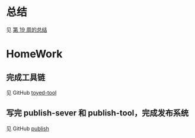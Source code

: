 # 总结
见 [第 19 周的总结](https://github.com/wendraw/Frontend-01-Template/blob/master/week19/NOTE.md)

# HomeWork

## 完成工具链
见 GitHub [toyed-tool](https://github.com/wendraw/Frontend-01-Template/blob/master/week19/toyed-tool)

## 写完 publish-sever 和 publish-tool，完成发布系统
见 GitHub [publish](https://github.com/wendraw/Frontend-01-Template/blob/master/week19/publish)